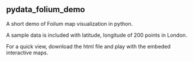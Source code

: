## pydata_folium_demo
A short demo of Foilum map visualization in python.

A sample data is included with latitude, longitude of 200 points in London.

For a quick view, download the html file and play with the embeded interactive maps.
